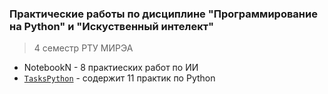 ### Практические работы по дисциплине "Программирование на Python" и "Искуственный интелект" 
>4 семестр РТУ МИРЭА

* NotebookN - 8 практиеских работ по ИИ
* [`TasksPython`](TasksPython.ipynb) - содержит 11 практик по Python

